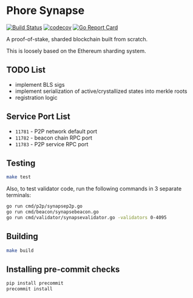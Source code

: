 # Phore Synapse

[![Build Status](https://travis-ci.com/phoreproject/synapse.svg?branch=master)](https://travis-ci.com/phoreproject/synapse) [![codecov](https://codecov.io/gh/phoreproject/synapse/branch/master/graph/badge.svg)](https://codecov.io/gh/phoreproject/synapse) [![Go Report Card](https://goreportcard.com/badge/github.com/phoreproject/synapse)](https://goreportcard.com/report/github.com/phoreproject/synapse)

A proof-of-stake, sharded blockchain built from scratch.

This is loosely based on the Ethereum sharding system.

## TODO List

- implement BLS sigs
- implement serialization of active/crystallized states into merkle roots
- registration logic

## Service Port List

- `11781` - P2P network default port
- `11782` - beacon chain RPC port
- `11783` - P2P service RPC port

## Testing

```bash
make test
```

Also, to test validator code, run the following commands in 3 separate terminals:

```bash
go run cmd/p2p/synapsep2p.go
go run cmd/beacon/synapsebeacon.go
go run cmd/validator/synapsevalidator.go -validators 0-4095
```

## Building

```bash
make build
```

## Installing pre-commit checks

```bash
pip install precommit
precommit install
```

